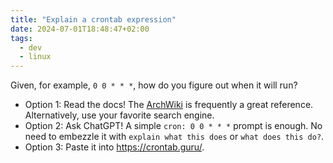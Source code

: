 ```yaml
---
title: "Explain a crontab expression"
date: 2024-07-01T18:48:47+02:00
tags:
  - dev
  - linux
---
```


Given, for example, `0 0 * * *`, how do you figure out when it will run?


- Option 1: Read the docs! The [ArchWiki](https://wiki.archlinux.org/title/Cron)
  is frequently a great reference. Alternatively, use your favorite search
  engine.
- Option 2: Ask ChatGPT! A simple `cron: 0 0 * * *` prompt is enough. No need
  to embezzle it with `explain what this does` or `what does this do?`.
- Option 3: Paste it into https://crontab.guru/.
